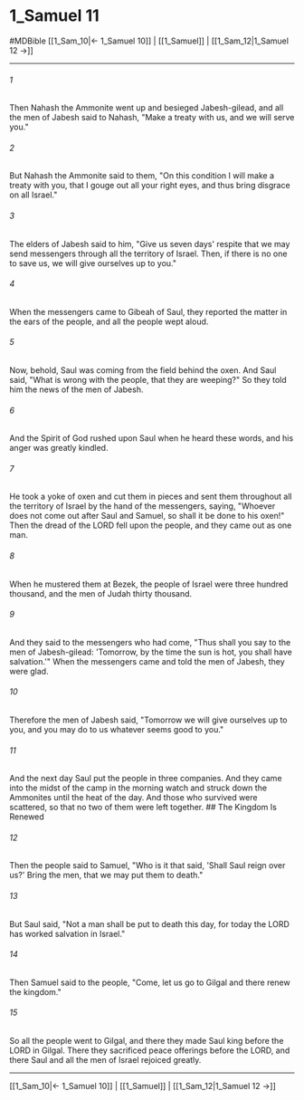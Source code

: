 # 1_Samuel 11
#MDBible
[[1_Sam_10|← 1_Samuel 10]] | [[1_Samuel]] | [[1_Sam_12|1_Samuel 12 →]]

***

###### 1 

Then Nahash the Ammonite went up and besieged Jabesh-gilead, and all the men of Jabesh said to Nahash, "Make a treaty with us, and we will serve you." 

###### 2 

But Nahash the Ammonite said to them, "On this condition I will make a treaty with you, that I gouge out all your right eyes, and thus bring disgrace on all Israel." 

###### 3 

The elders of Jabesh said to him, "Give us seven days' respite that we may send messengers through all the territory of Israel. Then, if there is no one to save us, we will give ourselves up to you." 

###### 4 

When the messengers came to Gibeah of Saul, they reported the matter in the ears of the people, and all the people wept aloud. 

###### 5 

Now, behold, Saul was coming from the field behind the oxen. And Saul said, "What is wrong with the people, that they are weeping?" So they told him the news of the men of Jabesh. 

###### 6 

And the Spirit of God rushed upon Saul when he heard these words, and his anger was greatly kindled. 

###### 7 

He took a yoke of oxen and cut them in pieces and sent them throughout all the territory of Israel by the hand of the messengers, saying, "Whoever does not come out after Saul and Samuel, so shall it be done to his oxen!" Then the dread of the LORD fell upon the people, and they came out as one man. 

###### 8 

When he mustered them at Bezek, the people of Israel were three hundred thousand, and the men of Judah thirty thousand. 

###### 9 

And they said to the messengers who had come, "Thus shall you say to the men of Jabesh-gilead: 'Tomorrow, by the time the sun is hot, you shall have salvation.'" When the messengers came and told the men of Jabesh, they were glad. 

###### 10 

Therefore the men of Jabesh said, "Tomorrow we will give ourselves up to you, and you may do to us whatever seems good to you." 

###### 11 

And the next day Saul put the people in three companies. And they came into the midst of the camp in the morning watch and struck down the Ammonites until the heat of the day. And those who survived were scattered, so that no two of them were left together. ## The Kingdom Is Renewed 

###### 12 

Then the people said to Samuel, "Who is it that said, 'Shall Saul reign over us?' Bring the men, that we may put them to death." 

###### 13 

But Saul said, "Not a man shall be put to death this day, for today the LORD has worked salvation in Israel." 

###### 14 

Then Samuel said to the people, "Come, let us go to Gilgal and there renew the kingdom." 

###### 15 

So all the people went to Gilgal, and there they made Saul king before the LORD in Gilgal. There they sacrificed peace offerings before the LORD, and there Saul and all the men of Israel rejoiced greatly. 

***

[[1_Sam_10|← 1_Samuel 10]] | [[1_Samuel]] | [[1_Sam_12|1_Samuel 12 →]]
